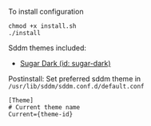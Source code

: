 To install configuration

```
chmod +x install.sh
./install
```

Sddm themes included:

-   [Sugar Dark (id: sugar-dark)](https://store.kde.org/p/1272122)

Postinstall:
Set preferred sddm theme in `/usr/lib/sddm/sddm.conf.d/default.conf`

```
[Theme]
# Current theme name
Current={theme-id}
```
